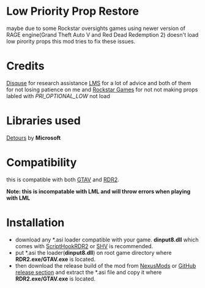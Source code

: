 # Low Priority Prop Restore
maybe due to some Rockstar oversights games using newer version of RAGE engine(Grand Theft Auto V and Red Dead Redemption 2) doesn't load low pirority props this mod tries to fix these issues.

# Credits
[Disquse](https://github.com/Disquse) for research assistance
[LMS](https://github.com/LMSDev) for a lot of advice
and both of them for not losing patience on me
and [Rockstar Games](https://www.rockstargames.com/) for not not making props labled with _PRI_OPTIONAL_LOW_ not load

# Libraries used
[Detours](https://github.com/microsoft/Detours) by **Microsoft**

# Compatibility
this is compatible with both [GTAV](https://www.rockstargames.com/gta-v) and [RDR2](https://www.rockstargames.com/reddeadredemption2/).

**Note: this is incompatable with LML and will throw errors when playing with LML** 

# Installation
- download any *.asi loader compatible with your game. **dinput8.dll** which comes with [ScriptHookRDR2](http://www.dev-c.com/rdr2/scripthookrdr2/) or [SHV](http://www.dev-c.com/gtav/scripthookv/) is recommended. 
- put *.asi the loader(**dinput8.dll**) on root game directory where **RDR2.exe/GTAV.exe** is located.
- then download the release build of the mod from [NexusMods](https://www.nexusmods.com/reddeadredemption2/mods/1892) or [GitHub release section](https://github.com/0x-FADED/Rage-LowPriorityPropRestore/releases) and extract the *.asi file and copy it where **RDR2.exe/GTAV.exe** is located.